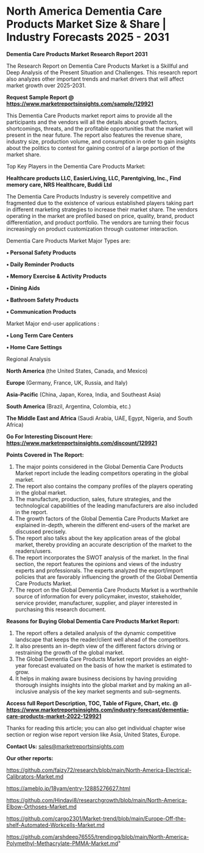 # North America Dementia Care Products Market Size & Share | Industry Forecasts 2025 - 2031

<strong>Dementia Care Products Market Research Report 2031</strong>

The Research Report on Dementia Care Products Market is a Skillful and Deep Analysis of the Present Situation and Challenges. This research report also analyzes other important trends and market drivers that will affect market growth over 2025-2031.

<strong>Request Sample Report @ <a href=https://www.marketreportsinsights.com/sample/129921>https://www.marketreportsinsights.com/sample/129921</a></strong>

This Dementia Care Products market report aims to provide all the participants and the vendors will all the details about growth factors, shortcomings, threats, and the profitable opportunities that the market will present in the near future. The report also features the revenue share, industry size, production volume, and consumption in order to gain insights about the politics to contest for gaining control of a large portion of the market share.

Top Key Players in the Dementia Care Products Market:

<strong>Healthcare products LLC, EasierLiving, LLC, Parentgiving, Inc., Find memory care, NRS Healthcare, Buddi Ltd</strong>

The Dementia Care Products Industry is severely competitive and fragmented due to the existence of various established players taking part in different marketing strategies to increase their market share. The vendors operating in the market are profiled based on price, quality, brand, product differentiation, and product portfolio. The vendors are turning their focus increasingly on product customization through customer interaction.

Dementia Care Products Market Major Types are:

<strong>• Personal Safety Products

• Daily Reminder Products

• Memory Exercise & Activity Products

• Dining Aids

• Bathroom Safety Products

• Communication Products</strong>

Market Major end-user applications :

<strong>• Long Term Care Centers

• Home Care Settings</strong>

Regional Analysis

</u><strong><b>North America</b></strong> (the United States, Canada, and Mexico)

<strong><b>Europe </b></strong>(Germany, France, UK, Russia, and Italy)

<strong><b>Asia-Pacific</b></strong> (China, Japan, Korea, India, and Southeast Asia)

<strong><b>South America</b></strong> (Brazil, Argentina, Colombia, etc.)

<strong><b>The Middle East and Africa</b></strong> (Saudi Arabia, UAE, Egypt, Nigeria, and South Africa)

<strong>Go For Interesting Discount Here: <a href=https://www.marketreportsinsights.com/discount/129921>https://www.marketreportsinsights.com/discount/129921</a></strong>

<strong>Points Covered in The Report:</strong>
<ol>
  <li>The major points considered in the Global Dementia Care Products Market report include the leading competitors operating in the global market.</li>
  <li>The report also contains the company profiles of the players operating in the global market.</li>
  <li>The manufacture, production, sales, future strategies, and the technological capabilities of the leading manufacturers are also included in the report.</li>
  <li>The growth factors of the Global Dementia Care Products Market are explained in-depth, wherein the different end-users of the market are discussed precisely.</li>
  <li>The report also talks about the key application areas of the global market, thereby providing an accurate description of the market to the readers/users.</li>
  <li>The report incorporates the SWOT analysis of the market. In the final section, the report features the opinions and views of the industry experts and professionals. The experts analyzed the export/import policies that are favorably influencing the growth of the Global Dementia Care Products Market.</li>
  <li>The report on the Global Dementia Care Products Market is a worthwhile source of information for every policymaker, investor, stakeholder, service provider, manufacturer, supplier, and player interested in purchasing this research document.</li>
</ol>
<strong>Reasons for Buying Global Dementia Care Products Market Report:</strong>

<ol>
  <li>The report offers a detailed analysis of the dynamic competitive landscape that keeps the reader/client well ahead of the competitors.</li>
  <li>It also presents an in-depth view of the different factors driving or restraining the growth of the global market.</li>
  <li>The Global Dementia Care Products Market report provides an eight-year forecast evaluated on the basis of how the market is estimated to grow.</li>
  <li>It helps in making aware business decisions by having providing thorough insights insights into the global market and by making an all-inclusive analysis of the key market segments and sub-segments.</li>
</ol>
<strong>Access full Report Description, TOC, Table of Figure, Chart, etc. @ <a href=https://www.marketreportsinsights.com/industry-forecast/dementia-care-products-market-2022-129921>https://www.marketreportsinsights.com/industry-forecast/dementia-care-products-market-2022-129921</a></strong>


Thanks for reading this article; you can also get individual chapter wise section or region wise report version like Asia, United States, Europe.

<strong>Contact Us:</strong>
sales@marketreportsinsights.com

<strong>Our other reports:</strong>

<a href=https://github.com/faizy72/research/blob/main/North-America-Electrical-Calibrators-Market.md>https://github.com/faizy72/research/blob/main/North-America-Electrical-Calibrators-Market.md</a>

<a href=https://ameblo.jp/18yam/entry-12885276627.html>https://ameblo.jp/18yam/entry-12885276627.html</a>

<a href=https://github.com/Hindavi8/researchgrowth/blob/main/North-America-Elbow-Orthoses-Market.md>https://github.com/Hindavi8/researchgrowth/blob/main/North-America-Elbow-Orthoses-Market.md</a>

<a href=https://github.com/cargo2301/Market-trend/blob/main/Europe-Off-the-shelf-Automated-Workcells-Market.md>https://github.com/cargo2301/Market-trend/blob/main/Europe-Off-the-shelf-Automated-Workcells-Market.md</a>

<a href=https://github.com/arshdeep76555/trendingg/blob/main/North-America-Polymethyl-Methacrylate-PMMA-Market.md>https://github.com/arshdeep76555/trendingg/blob/main/North-America-Polymethyl-Methacrylate-PMMA-Market.md</a>"
